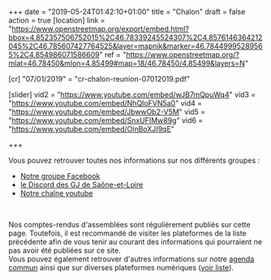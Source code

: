 +++
date = "2019-05-24T01:42:10+01:00"
title = "Chalon"
draft = false
action = true
[location]
   link = "https://www.openstreetmap.org/export/embed.html?bbox=4.852357506752015%2C46.78339245524307%2C4.8576146364212045%2C46.785607427764525&layer=mapnik&marker=46.78449995289565%2C4.854986071586609"
   ref = "https://www.openstreetmap.org/?mlat=46.78450&mlon=4.85499#map=18/46.78450/4.85499&layers=N"

[cr]
   "07/01/2019" = "cr-chalon-reunion-07012019.pdf"

[slider]
   vid2 = "https://www.youtube.com/embed/wJB7mQpuWq4"
   vid3 = "https://www.youtube.com/embed/NhQIoFVN5a0"
   vid4 = "https://www.youtube.com/embed/JbwwOb2-V5M"
   vid5 = "https://www.youtube.com/embed/SnxUFIMw89g"
   vid6 = "https://www.youtube.com/embed/OlnBoXJI9qE"

+++

Vous pouvez retrouver toutes nos informations sur nos différents groupes :  

* [Notre groupe Facebook](https://www.facebook.com/groups/GiletsJaunesChalonSurSaone/)
* [le Discord des GJ de Saône-et-Loire](https://discord.gg/DwccwUH)  
* [Notre chaîne youtube](https://www.youtube.com/user/mingarebelle/videos)  

  
&nbsp;
&nbsp;
&nbsp;



Nos comptes-rendus d'assemblées sont régulièrement publiés sur cette page. Toutefois, il est recommandé de visiter les plateformes de la liste précédente afin de vous tenir au courant des informations qui pourraient ne pas avoir été publiées sur ce site.   
Vous pouvez également retrouver d'autres informations sur notre [agenda commun](/#agenda) ainsi que sur diverses plateformes numériques ([voir liste](/post/plateformes-num/)).  

